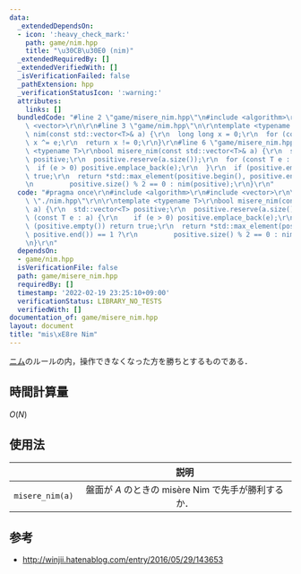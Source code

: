 ```yaml
---
data:
  _extendedDependsOn:
  - icon: ':heavy_check_mark:'
    path: game/nim.hpp
    title: "\u30CB\u30E0 (nim)"
  _extendedRequiredBy: []
  _extendedVerifiedWith: []
  _isVerificationFailed: false
  _pathExtension: hpp
  _verificationStatusIcon: ':warning:'
  attributes:
    links: []
  bundledCode: "#line 2 \"game/misere_nim.hpp\"\n#include <algorithm>\r\n#include\
    \ <vector>\r\n\r\n#line 3 \"game/nim.hpp\"\n\r\ntemplate <typename T>\r\nbool\
    \ nim(const std::vector<T>& a) {\r\n  long long x = 0;\r\n  for (const T e : a)\
    \ x ^= e;\r\n  return x != 0;\r\n}\r\n#line 6 \"game/misere_nim.hpp\"\n\r\ntemplate\
    \ <typename T>\r\nbool misere_nim(const std::vector<T>& a) {\r\n  std::vector<T>\
    \ positive;\r\n  positive.reserve(a.size());\r\n  for (const T e : a) {\r\n  \
    \  if (e > 0) positive.emplace_back(e);\r\n  }\r\n  if (positive.empty()) return\
    \ true;\r\n  return *std::max_element(positive.begin(), positive.end()) == 1 ?\r\
    \n         positive.size() % 2 == 0 : nim(positive);\r\n}\r\n"
  code: "#pragma once\r\n#include <algorithm>\r\n#include <vector>\r\n\r\n#include\
    \ \"./nim.hpp\"\r\n\r\ntemplate <typename T>\r\nbool misere_nim(const std::vector<T>&\
    \ a) {\r\n  std::vector<T> positive;\r\n  positive.reserve(a.size());\r\n  for\
    \ (const T e : a) {\r\n    if (e > 0) positive.emplace_back(e);\r\n  }\r\n  if\
    \ (positive.empty()) return true;\r\n  return *std::max_element(positive.begin(),\
    \ positive.end()) == 1 ?\r\n         positive.size() % 2 == 0 : nim(positive);\r\
    \n}\r\n"
  dependsOn:
  - game/nim.hpp
  isVerificationFile: false
  path: game/misere_nim.hpp
  requiredBy: []
  timestamp: '2022-02-19 23:25:10+09:00'
  verificationStatus: LIBRARY_NO_TESTS
  verifiedWith: []
documentation_of: game/misere_nim.hpp
layout: document
title: "mis\xE8re Nim"
---
```


[ニム](nim.md)のルールの内，操作できなくなった方を勝ちとするものである．


## 時間計算量

$O(N)$


## 使用法

||説明|
|:--:|:--:|
|`misere_nim(a)`|盤面が $A$ のときの misère Nim で先手が勝利するか．|


## 参考

- http://winjii.hatenablog.com/entry/2016/05/29/143653
